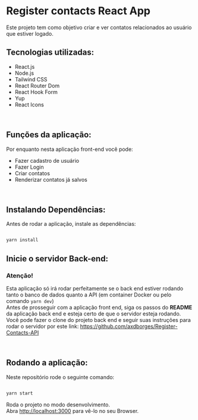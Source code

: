 # Register contacts React App

Este projeto tem como objetivo criar e ver contatos relacionados ao usuário que estiver logado.

## Tecnologias utilizadas: 

+ React.js
+ Node.js
+ Tailwind CSS
+ React Router Dom
+ React Hook Form
+ Yup
+ React Icons

<br> 

## Funções da aplicação: 

Por enquanto nesta aplicação front-end você pode: 
+ Fazer cadastro de usuário 
+ Fazer Login 
+ Criar contatos 
+ Renderizar contatos já salvos 

<br> 

## Instalando Dependências: 

Antes de rodar a aplicação, instale as dependências: 

~~~javascript

yarn install 

~~~

## Inicie o servidor Back-end: 

### Atenção! 
Esta aplicação só irá rodar perfeitamente se o back end estiver rodando tanto o banco de dados quanto a API (em container Docker ou pelo comando `yarn dev`)
<br> 
Antes de prosseguir com a aplicação front end, siga os passos do **README** da aplicação back end e esteja certo de que o servidor esteja rodando. 
<br> 
Você pode fazer o clone do projeto back end e seguir suas instruções para rodar o servidor por este link: https://github.com/axdborges/Register-Contacts-API

<br>

## Rodando a aplicação:

Neste repositório rode o seguinte comando:

~~~javascript

yarn start

~~~

Roda o projeto no modo desenvolvimento.\
Abra [http://localhost:3000](http://localhost:3000) para vê-lo no seu Browser.




